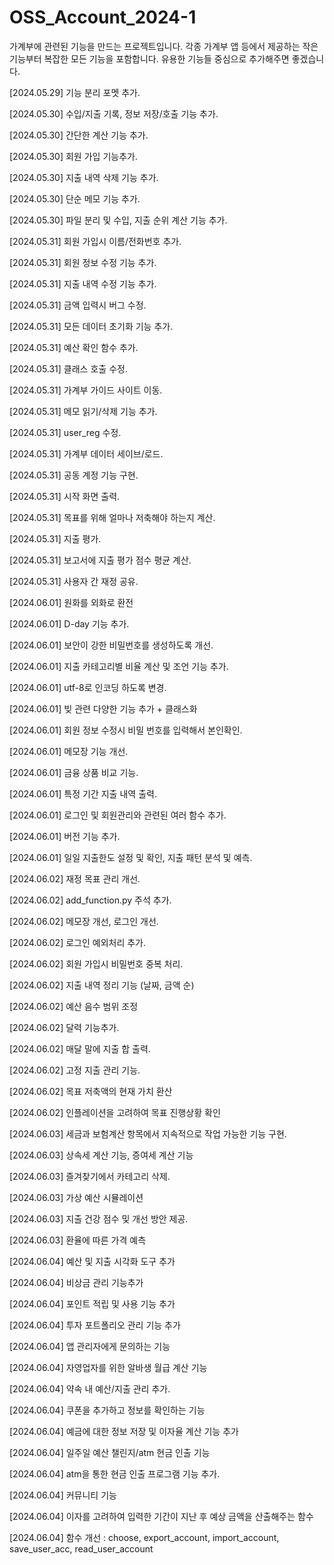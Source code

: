 # OSS_Account_2024-1

가계부에 관련된 기능을 만드는 프로젝트입니다. 각종 가계부 앱 등에서 제공하는 작은 기능부터 복잡한 모든 기능을 포함합니다.
유용한 기능들 중심으로 추가해주면 좋겠습니다.

[2024.05.29] 기능 분리 포멧 추가.

[2024.05.30] 수입/지출 기록, 정보 저장/호출 기능 추가.

[2024.05.30] 간단한 계산 기능 추가.

[2024.05.30] 회원 가입 기능추가.

[2024.05.30] 지출 내역 삭제 기능 추가.

[2024.05.30] 단순 메모 기능 추가.

[2024.05.30] 파일 분리 및 수입, 지출 순위 계산 기능 추가.

[2024.05.31] 회원 가입시 이름/전화번호 추가.

[2024.05.31] 회원 정보 수정 기능 추가.

[2024.05.31] 지출 내역 수정 기능 추가.

[2024.05.31] 금액 입력시 버그 수정.

[2024.05.31] 모든 데이터 초기화 기능 추가.

[2024.05.31] 예산 확인 함수 추가.

[2024.05.31] 클래스 호출 수정.

[2024.05.31] 가계부 가이드 사이트 이동.

[2024.05.31] 메모 읽기/삭제 기능 추가.

[2024.05.31] user_reg 수정.

[2024.05.31] 가계부 데이터 세이브/로드.

[2024.05.31] 공동 계정 기능 구현.

[2024.05.31] 시작 화면 출력.

[2024.05.31] 목표를 위해 얼마나 저축해야 하는지 계산.

[2024.05.31] 지출 평가.

[2024.05.31] 보고서에 지출 평가 점수 평균 계산.

[2024.05.31] 사용자 간 재정 공유.

[2024.06.01] 원화를 외화로 환전

[2024.06.01] D-day 기능 추가.

[2024.06.01] 보안이 강한 비밀번호를 생성하도록 개선.

[2024.06.01] 지출 카테고리별 비율 계산 및 조언 기능 추가.

[2024.06.01] utf-8로 인코딩 하도록 변경.

[2024.06.01] 빚 관련 다양한 기능 추가 + 클래스화

[2024.06.01] 회원 정보 수정시 비밀 번호를 입력해서 본인확인.

[2024.06.01] 메모장 기능 개선.

[2024.06.01] 금융 상품 비교 기능.

[2024.06.01] 특정 기간 지출 내역 출력.

[2024.06.01] 로그인 및 회원관리와 관련된 여러 함수 추가.

[2024.06.01] 버전 기능 추가.

[2024.06.01] 일일 지출한도 설정 및 확인, 지출 패턴 분석 및 예측.

[2024.06.02] 재정 목표 관리 개선.

[2024.06.02] add_function.py 주석 추가.

[2024.06.02] 메모장 개선, 로그인 개선.

[2024.06.02] 로그인 예외처리 추가.

[2024.06.02] 회원 가입시 비밀번호 중복 처리.

[2024.06.02] 지출 내역 정리 기능 (날짜, 금액 순)

[2024.06.02] 예산 음수 범위 조정

[2024.06.02] 달력 기능추가.

[2024.06.02] 매달 말에 지출 합 출력.

[2024.06.02] 고정 지출 관리 기능.

[2024.06.02] 목표 저축액의 현재 가치 환산

[2024.06.02] 인플레이션을 고려하여 목표 진행상황 확인

[2024.06.03] 세금과 보험계산 항목에서 지속적으로 작업 가능한 기능 구현.

[2024.06.03] 상속세 계산 기능, 증여세 계산 기능

[2024.06.03] 즐겨찾기에서 카테고리 삭제.

[2024.06.03] 가상 예산 시뮬레이션

[2024.06.03] 지출 건강 점수 및 개선 방안 제공.

[2024.06.03] 환율에 따른 가격 예측

[2024.06.04] 예산 및 지출 시각화 도구 추가

[2024.06.04] 비상금 관리 기능추가

[2024.06.04] 포인트 적립 및 사용 기능 추가

[2024.06.04] 투자 포트폴리오 관리 기능 추가

[2024.06.04] 앱 관리자에게 문의하는 기능

[2024.06.04] 자영업자를 위한 알바생 월급 계산 기능

[2024.06.04] 약속 내 예산/지출 관리 추가.

[2024.06.04] 쿠폰을 추가하고 정보를 확인하는 기능

[2024.06.04] 예금에 대한 정보 저장 및 이자율 계산 기능 추가

[2024.06.04] 일주일 예산 챌린지/atm 현금 인출 기능

[2024.06.04] atm을 통한 현금 인출 프로그램 기능 추가.

[2024.06.04] 커뮤니티 기능

[2024.06.04] 이자를 고려하여 입력한 기간이 지난 후 예상 금액을 산출해주는 함수

[2024.06.04] 함수 개선 : choose, export_account, import_account, save_user_acc, read_user_account